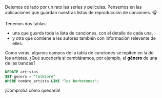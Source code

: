 Dejemos de lado por un rato las series y películas. Pensemos en las aplicaciones que guardan nuestras listas de reproducción de canciones. :headphones:

Tenemos dos tablas: 

* una que guarda toda la lista de canciones, con el detalle de cada una,
* y otra que contiene a les autores también con información relevante de elles:

<div
  class='mu-sql-table'
  data-name='canciones'
  data-columns='[{"name": "id_cancion", "pk": true}, "titulo", "album", "artista", "genero", "anio"]'
  data-rows='[
    [1, "Bohemian rhapsody", "A night at the Opera", "Queen", "rock", 1975], 
    [2, "Can`t buy me love", "A hard day`s night", "The Beatles", "rock, pop", 1964],
    [3, "Baby on board", "Más grandes que Jesús", "Los Borbotones", "rock, pop", 1985]
  ]'>
</div>

<div
  class='mu-sql-table'
  data-name='artistas'
  data-columns='[{"name": "id_artista", "pk": true}, "nombre", "integrantes", "genero", "nacionalidad"]'
  data-rows='[
    [1, "Queen", "Freddie Mercury, Brian May, Roger Taylor, John Deacon", "rock", "británica"], 
    [2, "The Beatles", "John Lennon, Paul McCartney, Ringo Starr, George Harrison", "rock, pop", "inglesa"],
    [3, "Los Borbotones", "Homero Simpson, Apu de Beumarche, Seymour Skinner, Barney Gómez", "rock, pop", "estadounidense"]
  ]'>
</div>

Como verás, algunos campos de la tabla de canciones se repiten en la de los artistas. ¿Qué sucedería si cambiáramos, por ejemplo, el **género** de una de las bandas?

``` sql
UPDATE artistas
SET genero = "folklore"
WHERE nombre_artista LIKE "los borbotones";
```

¡Comprobá cómo quedaría! 
